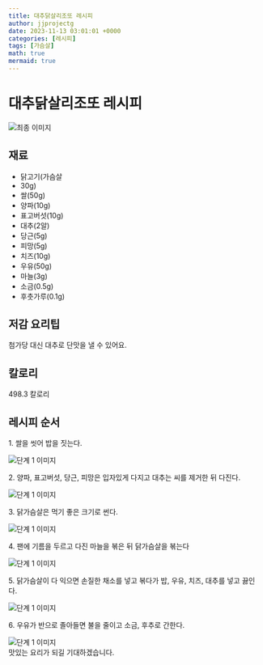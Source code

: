 ```yaml
---
title: 대추닭살리조또 레시피
author: jjprojectg
date: 2023-11-13 03:01:01 +0000
categories: [레시피]
tags: [가슴살]
math: true
mermaid: true
---
```

<meta name="og:type" content="website"/>
<meta charset="UTF-8"/>
<div class="header">
  <h1>대추닭살리조또 레시피</h1>
</div>

<div class="container my-4">
  <div class="row">
    <div class="col-12 col-md-6">
      <div class="recipe-image">
        <img src="http://www.foodsafetykorea.go.kr/uploadimg/cook/10_01064_2.png" class="step-image" alt="최종 이미지"/>
      </div>
    </div>
    <div class="col-12 col-md-6">
      <div class="ingredients">
        <h2>재료</h2>
        <ul class="card">
          <li> 닭고기(가슴살 </li>
          <li>  30g) </li>
          <li>  쌀(50g) </li>
          <li>  양파(10g) </li>
          <li> 표고버섯(10g) </li>
          <li>  대추(2알) </li>
          <li>  당근(5g) </li>
          <li> 피망(5g) </li>
          <li>  치즈(10g) </li>
          <li>  우유(50g) </li>
          <li>  마늘(3g) </li>
          <li> 소금(0.5g) </li>
          <li>  후춧가루(0.1g) </li>
</ul>
      </div>
    </div>
    <div class="col-12 col-md-6">
      <div class="ingredients">
        <h2>저감 요리팁</h2>
        <div class="card"> 
          <p>
            첨가당 대신 대추로 단맛을 낼 수 있어요.
          </p>
        </div>
      </div>
      <div class="ingredients">
        <h2>칼로리</h2>
        <div class="card"> 
          <p>
            498.3 칼로리
          </p>
        </div>
      </div>
    </div>
  </div>

  <h2 class="my-4">레시피 순서</h2>
  <div class="card recipe-card">
    <div class="card-body recipe-step">
      <p class="card-text step-description">1. 쌀을 씻어 밥을 짓는다.</p>
      <img src="http://www.foodsafetykorea.go.kr/uploadimg/cook/20_01064_1.JPG" alt="단계 1 이미지" class="step-image"/>
    </div>
  </div>
  <div class="card recipe-card">
    <div class="card-body recipe-step">
      <p class="card-text step-description">2. 양파, 표고버섯, 당근, 피망은
입자있게 다지고 대추는 씨를
제거한 뒤 다진다.</p>
      <img src="http://www.foodsafetykorea.go.kr/uploadimg/cook/20_01064_2.JPG" alt="단계 1 이미지" class="step-image"/>
    </div>
  </div>
  <div class="card recipe-card">
    <div class="card-body recipe-step">
      <p class="card-text step-description">3. 닭가슴살은 먹기 좋은 크기로
썬다.</p>
      <img src="http://www.foodsafetykorea.go.kr/uploadimg/cook/20_01064_3.jpg" alt="단계 1 이미지" class="step-image"/>
    </div>
  </div>
  <div class="card recipe-card">
    <div class="card-body recipe-step">
      <p class="card-text step-description">4. 팬에 기름을 두르고 다진 마늘을
볶은 뒤 닭가슴살을 볶는다</p>
      <img src="http://www.foodsafetykorea.go.kr/uploadimg/cook/20_01064_4.JPG" alt="단계 1 이미지" class="step-image"/>
    </div>
  </div>
  <div class="card recipe-card">
    <div class="card-body recipe-step">
      <p class="card-text step-description">5. 닭가슴살이 다 익으면 손질한
채소를 넣고 볶다가 밥, 우유,
치즈, 대추를 넣고 끓인다.</p>
      <img src="http://www.foodsafetykorea.go.kr/uploadimg/cook/20_01064_5.JPG" alt="단계 1 이미지" class="step-image"/>
    </div>
  </div>
  <div class="card recipe-card">
    <div class="card-body recipe-step">
      <p class="card-text step-description">6. 우유가 반으로 졸아들면 불을
줄이고 소금, 후추로 간한다.</p>
      <img src="http://www.foodsafetykorea.go.kr/uploadimg/cook/20_01064_6.JPG" alt="단계 1 이미지" class="step-image"/>
    </div>
  </div>

</div>
맛있는 요리가 되길 기대하겠습니다.

